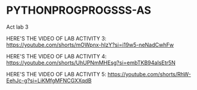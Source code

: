 # PYTHONPROGPROGSSS-AS
Act lab 3

HERE'S THE VIDEO OF LAB ACTIVITY 3:
https://youtube.com/shorts/mOWpnx-hIzY?si=i19w5-neNadCwhFw

HERE'S THE VIDEO OF LAB ACTIVITY 4:
https://youtube.com/shorts/UhUPNmMHEsg?si=embTKB94aIsEtr5N

HERE'S THE VIDEO OF LAB ACTIVITY 5:
https://youtube.com/shorts/RhW-EehJc-g?si=LiKMfgMFNCGXXqdB
